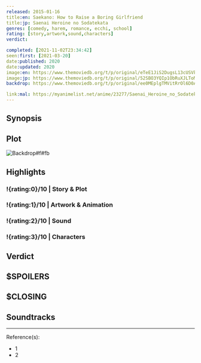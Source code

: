```yaml
---
released: 2015-01-16
title:en: Saekano: How to Raise a Boring Girlfriend
title:jp: Saenai Heroine no Sodatekata
genres: [comedy, harem, romance, ecchi, school]
rating: [story,artwork,sound,characters]
verdict:

completed: [2021-11-02T23:34:42]
seen:first: [2021-03-20]
date:published: 2020
date:updated: 2020
image:en: https://www.themoviedb.org/t/p/original/eTeE1JiS2DugsL13cUSVkROXBP9.jpg
image:jp: https://www.themoviedb.org/t/p/original/52SBO3YQIp1ObRuXJLToMC1Yh8d.jpg
backdrop: https://www.themoviedb.org/t/p/original/ee0MEplgTMVitRrOl6D0AAu3ywl.jpg

link:mal: https://myanimelist.net/anime/23277/Saenai_Heroine_no_Sodatekata
---
```



## Synopsis

## Plot

![Backdrop#f#fb](link "Source: TMDB")

## Highlights

### !{rating:0}/10 | Story & Plot

### !{rating:1}/10 | Artwork & Animation

### !{rating:2}/10 | Sound

### !{rating:3}/10 | Characters

## Verdict

## $SPOILERS

## $CLOSING

## Soundtracks

***
Reference(s):

- 1
- 2
